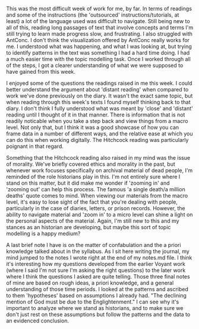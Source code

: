 This was the most difficult week of work for me, by far. In terms of readings and some of the instructions (the 'outsourced' instructions/tutorials, at least) a lot of the language used was difficult to navigate. Still being new to all of this, reading long passages of text that involve concepts and terms I'm still trying to learn made progress slow, and frustrating. I also struggled with AntConc. I don't think the visualization offered by AntConc really works for me. I understood what was happening, and what I was looking at, but trying to identify patterns in the text was something I had a hard time doing. I had a much easier time with the topic modelling task. Once I worked through all of the steps, I got a clearer understanding of what we were supposed to have gained from this week.

I enjoyed some of the questions the readings raised in me this week. I could better understand the argument about 'distant reading' when compared to work we've done previously on the diary. It wasn't the exact same topic, but when reading through this week's texts I found myself thinking back to that diary. I don't think I fully understood what was meant by 'close' and 'distant' reading until I thought of it in that manner. There is information that is not readily noticable when you take a step back and view things from a macro level. Not only that, but I think it was a good showcase of how you can frame data in a number of different ways, and the relative ease at which you can do this when working digitally. The Hitchcock reading was particularly poignant in that regard.

Something that the Hitchcock reading also raised in my mind was the issue of morality. We've briefly covered ethics and morality in the past, but whenever work focuses specifically on archival material of dead people, I'm reminded of the role historians play in this. I'm not entirely sure where I stand on this matter, but it did make me wonder if 'zooming in' and 'zooming out' can help this process. The famous 'a single death/a million deaths' quote comes to mind. When viewing our materials from the macro level, it's easy to lose sight of the fact that you're dealing with people, particularly in the case of diaries, letters, or prison records. However, the ability to navigate material and 'zoom in' to a micro level can shine a light on the personal aspects of the material. Again, I'm still new to this and my stances as an historian are developing, but maybe this sort of topic modelling is a happy medium?

A last brief note I have is on the matter of confabulation and the a priori knowledge talked about in the syllabus. As I sit here writing the journal, my mind jumped to the notes I wrote right at the end of my notes.md file. I think it's interesting how my questions developed from the earlier Voyant work (where I said I'm not sure I'm asking the right questions) to the later work where I think the questions I asked are quite telling. Those three final notes of mine are based on rough ideas, a priori knowledge, and a general understanding of those time periods. I looked at the patterns and ascribed to them 'hypotheses' based on assumptions I already had. "The declining mention of God must be due to the Englightenment." I can see why it's important to analyze where we stand as historians, and to make sure we don't just rest on these assumptions but follow the patterns and the data to an evidenced conclusion.
